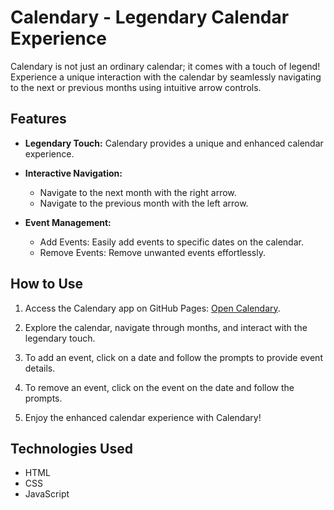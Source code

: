 # Calendary - Legendary Calendar Experience

Calendary is not just an ordinary calendar; it comes with a touch of legend! Experience a unique interaction with the calendar by seamlessly navigating to the next or previous months using intuitive arrow controls.

## Features

- **Legendary Touch:** Calendary provides a unique and enhanced calendar experience.
  
- **Interactive Navigation:**
  - Navigate to the next month with the right arrow.
  - Navigate to the previous month with the left arrow.

- **Event Management:**
  - Add Events: Easily add events to specific dates on the calendar.
  - Remove Events: Remove unwanted events effortlessly.

## How to Use

1. Access the Calendary app on GitHub Pages: [Open Calendary](https://yosefyan.github.io/calendary).

2. Explore the calendar, navigate through months, and interact with the legendary touch.

3. To add an event, click on a date and follow the prompts to provide event details.

4. To remove an event, click on the event on the date and follow the prompts.

5. Enjoy the enhanced calendar experience with Calendary!

## Technologies Used

- HTML
- CSS
- JavaScript
